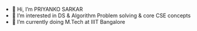 - 👋 Hi, I’m PRIYANKO SARKAR
- 👀 I’m interested in DS & Algorithm Problem solving & core CSE concepts
- 🌱 I’m currently doing M.Tech at IIIT Bangalore

